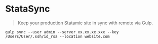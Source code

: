 # StataSync
> Keep your production Statamic site in sync with remote via Gulp.

`gulp sync --user admin --server xx.xx.xx.xxx --key /Users/User/.ssh/id_rsa --location website.com`